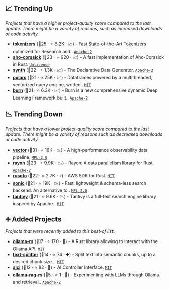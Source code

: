 ## 📈 Trending Up

_Projects that have a higher project-quality score compared to the last update. There might be a variety of reasons, such as increased downloads or code activity._

- <b><a href="https://github.com/huggingface/tokenizers">tokenizers</a></b> (🥇25 ·  ⭐ 8.2K · 📈) - Fast State-of-the-Art Tokenizers optimized for Research and.. <code><a href="http://bit.ly/3nYMfla">Apache-2</a></code>
- <b><a href="https://github.com/BurntSushi/aho-corasick">aho-corasick</a></b> (🥇23 ·  ⭐ 920 · 📈) - A fast implementation of Aho-Corasick in Rust. <code><a href="http://bit.ly/3rvuUlR">Unlicense</a></code>
- <b><a href="https://github.com/shuttle-hq/synth">synth</a></b> (🥈22 ·  ⭐ 1.3K · 📈) - The Declarative Data Generator. <code><a href="http://bit.ly/3nYMfla">Apache-2</a></code>
- <b><a href="https://github.com/pola-rs/polars">polars</a></b> (🥈21 ·  ⭐ 25K · 📈) - Dataframes powered by a multithreaded, vectorized query engine, written.. <code><a href="http://bit.ly/34MBwT8">MIT</a></code>
- <b><a href="https://github.com/tracel-ai/burn">burn</a></b> (🥇21 ·  ⭐ 6.3K · 📈) - Burn is a new comprehensive dynamic Deep Learning Framework built.. <code><a href="http://bit.ly/3nYMfla">Apache-2</a></code>

## 📉 Trending Down

_Projects that have a lower project-quality score compared to the last update. There might be a variety of reasons such as decreased downloads or code activity._

- <b><a href="https://github.com/vectordotdev/vector">vector</a></b> (🥇31 ·  ⭐ 16K · 📉) - A high-performance observability data pipeline. <code><a href="http://bit.ly/3postzC">MPL-2.0</a></code>
- <b><a href="https://github.com/rayon-rs/rayon">rayon</a></b> (🥇23 ·  ⭐ 9.9K · 📉) - Rayon: A data parallelism library for Rust. <code><a href="http://bit.ly/3nYMfla">Apache-2</a></code>
- <b><a href="https://github.com/rusoto/rusoto">rusoto</a></b> (🥇22 ·  ⭐ 2.7K · 💀) - AWS SDK for Rust. <code><a href="http://bit.ly/34MBwT8">MIT</a></code>
- <b><a href="https://github.com/valeriansaliou/sonic">sonic</a></b> (🥈21 ·  ⭐ 19K · 📉) - Fast, lightweight & schema-less search backend. An alternative to.. <code><a href="http://bit.ly/3postzC">MPL-2.0</a></code>
- <b><a href="https://github.com/quickwit-oss/tantivy">tantivy</a></b> (🥈21 ·  ⭐ 9.6K · 📉) - Tantivy is a full-text search engine library inspired by Apache.. <code><a href="http://bit.ly/34MBwT8">MIT</a></code>

## ➕ Added Projects

_Projects that were recently added to this best-of list._

- <b><a href="https://github.com/pepperoni21/ollama-rs">ollama-rs</a></b> (🥈17 ·  ⭐ 170 · 🐣) - A Rust library allowing to interact with the Ollama API. <code><a href="http://bit.ly/34MBwT8">MIT</a></code>
- <b><a href="https://github.com/benbrandt/text-splitter">text-splitter</a></b> (🥈14 ·  ⭐ 74 · ➕) - Split text into semantic chunks, up to a desired chunk size... <code><a href="http://bit.ly/34MBwT8">MIT</a></code>
- <b><a href="https://github.com/microsoft/aici">aici</a></b> (🥈12 ·  ⭐ 82 · 🐣) - AI Controller Interface. <code><a href="http://bit.ly/34MBwT8">MIT</a></code>
- <b><a href="https://github.com/SimonCW/ollama-rag-rs">ollama-rag-rs</a></b> (🥉5 ·  ⭐ 1 · 🐣) - Experimenting with LLMs through Ollama and retrieval.. <code><a href="http://bit.ly/3nYMfla">Apache-2</a></code>

